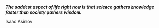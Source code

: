 _**The saddest aspect of life right now is that science gathers knowledge faster than society gathers wisdom.**_

Isaac Asimov